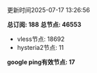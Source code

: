 更新时间2025-07-17 13:26:56

**总订阅: 188**
**总节点: 46553**
- vless节点: 18692
- hysteria2节点: 11

**google ping有效节点: 17**
